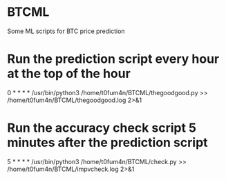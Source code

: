 # BTCML
Some ML scripts for BTC price prediction

# Run the prediction script every hour at the top of the hour
0 * * * * /usr/bin/python3 /home/t0fum4n/BTCML/thegoodgood.py >> /home/t0fum4n/BTCML/thegoodgood.log 2>&1

# Run the accuracy check script 5 minutes after the prediction script
5 * * * * /usr/bin/python3 /home/t0fum4n/BTCML/check.py >> /home/t0fum4n/BTCML/impvcheck.log 2>&1